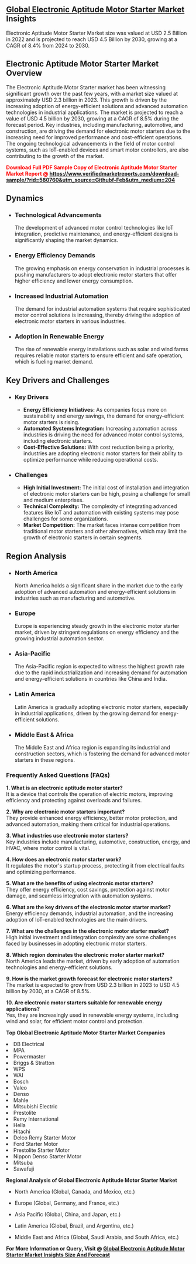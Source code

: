 <h2><a href="https://www.verifiedmarketreports.com/download-sample/?rid=580760&amp;utm_source=Githubf&amp;utm_medium=204" target="_blank">Global Electronic Aptitude Motor Starter Market</a> Insights</h2><p>Electronic Aptitude Motor Starter Market size was valued at USD 2.5 Billion in 2022 and is projected to reach USD 4.5 Billion by 2030, growing at a CAGR of 8.4% from 2024 to 2030.</p><p> <h2>Electronic Aptitude Motor Starter Market Overview</h2> <p>The Electronic Aptitude Motor Starter market has been witnessing significant growth over the past few years, with a market size valued at approximately USD 2.3 billion in 2023. This growth is driven by the increasing adoption of energy-efficient solutions and advanced automation technologies in industrial applications. The market is projected to reach a value of USD 4.5 billion by 2030, growing at a CAGR of 8.5% during the forecast period. Key industries, including manufacturing, automotive, and construction, are driving the demand for electronic motor starters due to the increasing need for improved performance and cost-efficient operations. The ongoing technological advancements in the field of motor control systems, such as IoT-enabled devices and smart motor controllers, are also contributing to the growth of the market.</p> <p><strong><p><span class=""><span style="color: #ff0000;"><strong>Download Full PDF Sample Copy of Electronic Aptitude Motor Starter Market Report</strong> @ </span><a href="https://www.verifiedmarketreports.com/download-sample/?rid=580760&amp;utm_source=Githubf-Feb&amp;utm_medium=204" target="_blank">https://www.verifiedmarketreports.com/download-sample/?rid=580760&amp;utm_source=Githubf-Feb&amp;utm_medium=204</a></span></p></strong></p> <h2>Dynamics</h2> <ul> <li><h3>Technological Advancements</h3> The development of advanced motor control technologies like IoT integration, predictive maintenance, and energy-efficient designs is significantly shaping the market dynamics.</li> <li><h3>Energy Efficiency Demands</h3> The growing emphasis on energy conservation in industrial processes is pushing manufacturers to adopt electronic motor starters that offer higher efficiency and lower energy consumption.</li> <li><h3>Increased Industrial Automation</h3> The demand for industrial automation systems that require sophisticated motor control solutions is increasing, thereby driving the adoption of electronic motor starters in various industries.</li> <li><h3>Adoption in Renewable Energy</h3> The rise of renewable energy installations such as solar and wind farms requires reliable motor starters to ensure efficient and safe operation, which is fueling market demand.</li> </ul> <h2>Key Drivers and Challenges</h2> <ul> <li><h3>Key Drivers</h3> <ul> <li><strong>Energy Efficiency Initiatives:</strong> As companies focus more on sustainability and energy savings, the demand for energy-efficient motor starters is rising.</li> <li><strong>Automated Systems Integration:</strong> Increasing automation across industries is driving the need for advanced motor control systems, including electronic starters.</li> <li><strong>Cost-Effective Solutions:</strong> With cost reduction being a priority, industries are adopting electronic motor starters for their ability to optimize performance while reducing operational costs.</li> </ul> </li> <li><h3>Challenges</h3> <ul> <li><strong>High Initial Investment:</strong> The initial cost of installation and integration of electronic motor starters can be high, posing a challenge for small and medium enterprises.</li> <li><strong>Technical Complexity:</strong> The complexity of integrating advanced features like IoT and automation with existing systems may pose challenges for some organizations.</li> <li><strong>Market Competition:</strong> The market faces intense competition from traditional motor starters and other alternatives, which may limit the growth of electronic starters in certain segments.</li> </ul> </li> </ul> <h2>Region Analysis</h2> <ul> <li><h3>North America</h3> North America holds a significant share in the market due to the early adoption of advanced automation and energy-efficient solutions in industries such as manufacturing and automotive.</li> <li><h3>Europe</h3> Europe is experiencing steady growth in the electronic motor starter market, driven by stringent regulations on energy efficiency and the growing industrial automation sector.</li> <li><h3>Asia-Pacific</h3> The Asia-Pacific region is expected to witness the highest growth rate due to the rapid industrialization and increasing demand for automation and energy-efficient solutions in countries like China and India.</li> <li><h3>Latin America</h3> Latin America is gradually adopting electronic motor starters, especially in industrial applications, driven by the growing demand for energy-efficient solutions.</li> <li><h3>Middle East & Africa</h3> The Middle East and Africa region is expanding its industrial and construction sectors, which is fostering the demand for advanced motor starters in these regions.</li> </ul> <h3>Frequently Asked Questions (FAQs)</h3> <p><strong>1. What is an electronic aptitude motor starter?</strong><br> It is a device that controls the operation of electric motors, improving efficiency and protecting against overloads and failures.</p> <p><strong>2. Why are electronic motor starters important?</strong><br> They provide enhanced energy efficiency, better motor protection, and advanced automation, making them critical for industrial operations.</p> <p><strong>3. What industries use electronic motor starters?</strong><br> Key industries include manufacturing, automotive, construction, energy, and HVAC, where motor control is vital.</p> <p><strong>4. How does an electronic motor starter work?</strong><br> It regulates the motor's startup process, protecting it from electrical faults and optimizing performance.</p> <p><strong>5. What are the benefits of using electronic motor starters?</strong><br> They offer energy efficiency, cost savings, protection against motor damage, and seamless integration with automation systems.</p> <p><strong>6. What are the key drivers of the electronic motor starter market?</strong><br> Energy efficiency demands, industrial automation, and the increasing adoption of IoT-enabled technologies are the main drivers.</p> <p><strong>7. What are the challenges in the electronic motor starter market?</strong><br> High initial investment and integration complexity are some challenges faced by businesses in adopting electronic motor starters.</p> <p><strong>8. Which region dominates the electronic motor starter market?</strong><br> North America leads the market, driven by early adoption of automation technologies and energy-efficient solutions.</p> <p><strong>9. How is the market growth forecast for electronic motor starters?</strong><br> The market is expected to grow from USD 2.3 billion in 2023 to USD 4.5 billion by 2030, at a CAGR of 8.5%.</p> <p><strong>10. Are electronic motor starters suitable for renewable energy applications?</strong><br> Yes, they are increasingly used in renewable energy systems, including wind and solar, for efficient motor control and protection.</p> </p><p><strong>Top Global Electronic Aptitude Motor Starter Market Companies</strong></p><div data-test-id=""><p><li>DB Electrical</li><li> MPA</li><li> Powermaster</li><li> Briggs & Stratton</li><li> WPS</li><li> WAI</li><li> Bosch</li><li> Valeo</li><li> Denso</li><li> Mahle</li><li> Mitsubishi Electric</li><li> Prestolite</li><li> Remy International</li><li> Hella</li><li> Hitachi</li><li> Delco Remy Starter Motor</li><li> Ford Starter Motor</li><li> Prestolite Starter Motor</li><li> Nippon Denso Starter Motor</li><li> Mitsuba</li><li> Sawafuji</li></p><div><strong>Regional Analysis of&nbsp;Global Electronic Aptitude Motor Starter Market</strong></div><ul><li dir="ltr"><p dir="ltr">North America&nbsp;(Global, Canada, and Mexico, etc.)</p></li><li dir="ltr"><p dir="ltr">Europe (Global, Germany, and France, etc.)</p></li><li dir="ltr"><p dir="ltr">Asia Pacific&nbsp;(Global, China, and Japan, etc.)</p></li><li dir="ltr"><p dir="ltr">Latin America&nbsp;(Global, Brazil, and Argentina, etc.)</p></li><li dir="ltr">Middle East and Africa&nbsp;(Global, Saudi Arabia, and South Africa, etc.)</li></ul><p><strong>For More Information or Query, Visit @&nbsp;</strong><strong><a href="https://www.verifiedmarketreports.com/product/electronic-aptitude-motor-starter-market/?utm_source=Githubf&amp;utm_medium=204" target="_blank">Global Electronic Aptitude Motor Starter Market Insights Size And Forecast</a></strong></p></div>
